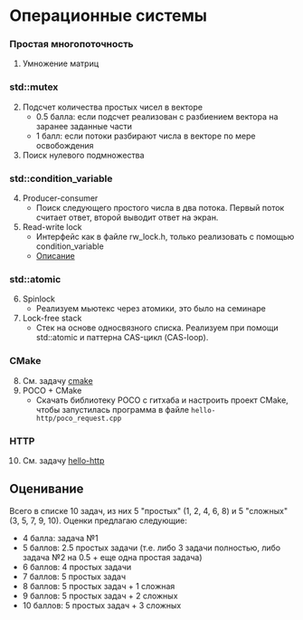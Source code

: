 # Операционные системы
### Простая многопоточность
1. Умножение матриц
### std::mutex
2. Подсчет количества простых чисел в векторе
    - 0.5 балла: если подсчет реализован с разбиением вектора на заранее заданные части 
    - 1 балл: если потоки разбирают числа в векторе по мере освобождения
3. Поиск нулевого подмножества
### std::condition_variable
4. Producer-consumer
    - Поиск следующего простого числа в два потока. Первый поток считает ответ, второй выводит ответ на экран.
5. Read-write lock
    - Интерфейс как в файле rw_lock.h, только реализовать с помощью condition_variable
    - [Описание](https://en.wikipedia.org/wiki/Readers–writer_lock#Using_a_condition_variable_and_a_mutex)
### std::atomic
6. Spinlock
    - Реализуем мьютекс через атомики, это было на семинаре
7. Lock-free stack
    - Стек на основе односвязного списка. Реализуем при помощи std::atomic и паттерна CAS-цикл (CAS-loop).
### CMake
8. См. задачу [cmake](https://github.com/natalevichmv/OS-course/tree/main/cmake)
9. POCO + CMake
    - Скачать библиотеку POCO с гитхаба и настроить проект CMake, чтобы запустилась программа в файле ``hello-http/poco_request.cpp``
### HTTP
10. См. задачу [hello-http](https://github.com/natalevichmv/OS-course/tree/main/hello-http)

## Оценивание
Всего в списке 10 задач, из них 5 "простых" (1, 2, 4, 6, 8) и 5 "сложных" (3, 5, 7, 9, 10). Оценки предлагаю следующие:
- 4 балла: задача №1
- 5 баллов: 2.5 простых задачи (т.е. либо 3 задачи полностью, либо задача №2 на 0.5 + еще одна простая задача)
- 6 баллов: 4 простых задачи
- 7 баллов: 5 простых задач
- 8 баллов: 5 простых задач + 1 сложная
- 9 баллов: 5 простых задач + 2 сложных
- 10 баллов: 5 простых задач + 3 сложных
